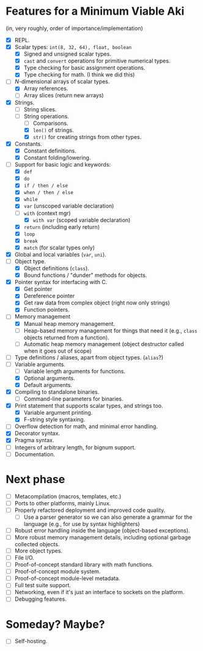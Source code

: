 # Features for a Minimum Viable Aki

(in, very roughly, order of importance/implementation)

- [x] REPL.
- [x] Scalar types: `int(8, 32, 64), float, boolean`
    - [x] Signed and unsigned scalar types.
    - [x] `cast` and `convert` operations for primitive numerical types.
    - [x] Type checking for basic assignment operations.
    - [x] Type checking for math. (I think we did this)
- [ ] *N*-dimensional arrays of scalar types.
    - [x] Array references.
    - [ ] Array slices (return new arrays)
- [x] Strings.
    - [ ] String slices.
    - [ ] String operations.
        - [ ] Comparisons.
        - [x] `len()` of strings.
        - [x] `str()` for creating strings from other types.
- [x] Constants.
    - [x] Constant definitions.
    - [x] Constant folding/lowering.
- [ ] Support for basic logic and keywords:
    - [x] `def`
    - [x] `do`
    - [x] `if / then / else`
    - [x] `when / then / else`
    - [x] `while`
    - [x] `var` (unscoped variable declaration)
    - [ ] `with` (context mgr)
        - [x] `with var` (scoped variable declaration)
    - [x] `return` (including early return)
    - [x] `loop`
    - [x] `break`
    - [x] `match` (for scalar types only)
- [x] Global and local variables (`var`, `uni`).
- [ ] Object type.
    - [x] Object definitions (`class`).
    - [x] Bound functions / "dunder" methods for objects.
- [x] Pointer syntax for interfacing with C.
    - [x] Get pointer
    - [x] Dereference pointer
    - [x] Get raw data from complex object (right now only strings)
    - [x] Function pointers.
- [ ] Memory management
    - [x] Manual heap memory management.
    - [ ] Heap-based memory management for things that need it (e.g., `class` objects returned from a function).
    - [ ] Automatic heap memory management (object destructor called when it goes out of scope)    
- [ ] Type definitions / aliases, apart from object types. (`alias`?)
- [ ] Variable arguments.
    - [ ] Variable length arguments for functions.
    - [x] Optional arguments.
    - [x] Default arguments.
- [x] Compiling to standalone binaries.
    - [ ] Command-line parameters for binaries.
- [x] Print statement that supports scalar types, and strings too.
    - [x] Variable argument printing.
    - [X] F-string style syntaxing.
- [ ] Overflow detection for math, and minimal error handling.
- [X] Decorator syntax.
- [X] Pragma syntax.
- [ ] Integers of arbitrary length, for bignum support.
- [ ] Documentation.

# Next phase
- [ ] Metacompilation (macros, templates, etc.)
- [ ] Ports to other platforms, mainly Linux.
- [ ] Properly refactored deployment and improved code quality.
    - [ ] Use a parser generator so we can also generate a grammar for the language (e.g., for use by syntax highlighters)
- [ ] Robust error handling inside the language (object-based exceptions).
- [ ] More robust memory management details, including optional garbage collected objects.
- [ ] More object types.
- [ ] File I/O.
- [ ] Proof-of-concept standard library with math functions.
- [ ] Proof-of-concept module system.
- [ ] Proof-of-concept module-level metadata.
- [ ] Full test suite support.
- [ ] Networking, even if it's just an interface to sockets on the platform.
- [ ] Debugging features.

# Someday? Maybe?

- [ ] Self-hosting.